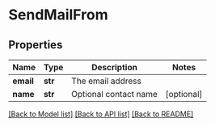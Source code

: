 # SendMailFrom

## Properties
Name | Type | Description | Notes
------------ | ------------- | ------------- | -------------
**email** | **str** | The email address | 
**name** | **str** | Optional contact name | [optional] 

[[Back to Model list]](../README.md#documentation-for-models) [[Back to API list]](../README.md#documentation-for-api-endpoints) [[Back to README]](../README.md)

